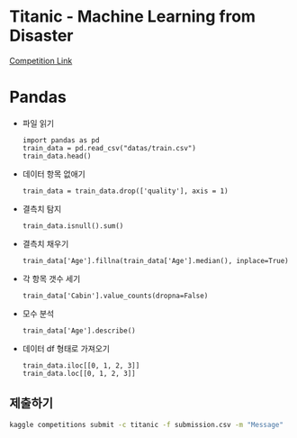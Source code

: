 # Titanic - Machine Learning from Disaster


[Competition Link](https://www.kaggle.com/c/titanic/overview)


# Pandas
- 파일 읽기
    ~~~python3
    import pandas as pd
    train_data = pd.read_csv("datas/train.csv")
    train_data.head()
    ~~~
- 데이터 항목 없애기
    ~~~python3
    train_data = train_data.drop(['quality'], axis = 1)
    ~~~
- 결측치 탐지
    ~~~python3
    train_data.isnull().sum()
    ~~~
- 결측치 채우기
    ~~~python3
    train_data['Age'].fillna(train_data['Age'].median(), inplace=True)
    ~~~
- 각 항목 갯수 세기
    ~~~python3
    train_data['Cabin'].value_counts(dropna=False)    
    ~~~
- 모수 분석
    ~~~python3
    train_data['Age'].describe()
    ~~~
- 데이터 df 형태로 가져오기
    ~~~python3
    train_data.iloc[[0, 1, 2, 3]]
    train_data.loc[[0, 1, 2, 3]]
    ~~~

## 제출하기
~~~bash
kaggle competitions submit -c titanic -f submission.csv -m "Message"
~~~